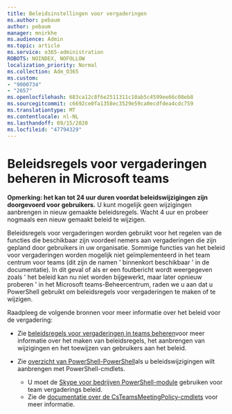 ```yaml
---
title: Beleidsinstellingen voor vergaderingen
ms.author: pebaum
author: pebaum
manager: mnirkhe
ms.audience: Admin
ms.topic: article
ms.service: o365-administration
ROBOTS: NOINDEX, NOFOLLOW
localization_priority: Normal
ms.collection: Adm_O365
ms.custom:
- "9000734"
- "2657"
ms.openlocfilehash: 683ca12c8f6e2511311c10ab5c4599ee66c08eb8
ms.sourcegitcommit: c6692ce0fa1358ec3529e59ca0ecdfdea4cdc759
ms.translationtype: MT
ms.contentlocale: nl-NL
ms.lasthandoff: 09/15/2020
ms.locfileid: "47794329"
---
```

# <a name="manage-meeting-policies-in-microsoft-teams"></a>Beleidsregels voor vergaderingen beheren in Microsoft teams

**Opmerking: het kan tot 24 uur duren voordat beleidswijzigingen zijn doorgevoerd voor gebruikers.** U kunt mogelijk geen wijzigingen aanbrengen in nieuw gemaakte beleidsregels. Wacht 4 uur en probeer nogmaals een nieuw gemaakt beleid te wijzigen.

Beleidsregels voor vergaderingen worden gebruikt voor het regelen van de functies die beschikbaar zijn voordeel nemers aan vergaderingen die zijn gepland door gebruikers in uw organisatie. Sommige functies van het beleid voor vergaderingen worden mogelijk niet geïmplementeerd in het team centrum voor teams (dit zijn de namen ' binnenkort beschikbaar ' in de documentatie). In dit geval of als er een foutbericht wordt weergegeven zoals ' het beleid kan nu niet worden bijgewerkt, maar later opnieuw proberen ' in het Microsoft teams-Beheercentrum, raden we u aan dat u PowerShell gebruikt om beleidsregels voor vergaderingen te maken of te wijzigen. 

Raadpleeg de volgende bronnen voor meer informatie over het beleid voor de vergadering:

- Zie [beleidsregels voor vergaderingen in teams beheren](https://docs.microsoft.com/microsoftteams/meeting-policies-in-teams)voor meer informatie over het maken van beleidsregels, het aanbrengen van wijzigingen en het toewijzen van gebruikers aan het beleid.

- Zie [overzicht van PowerShell-PowerShell](https://docs.microsoft.com/microsoftteams/teams-powershell-overview)als u beleidswijzigingen wilt aanbrengen met PowerShell-cmdlets. 
    - U moet de [Skype voor bedrijven PowerShell-module](https://www.microsoft.com/download/details.aspx?id=39366) gebruiken voor team vergaderings beleid. 
    - Zie de [documentatie over de CsTeamsMeetingPolicy-cmdlets](https://docs.microsoft.com/search/?search=CsTeamsMeetingPolicy&view=skype-ps) voor meer informatie.

